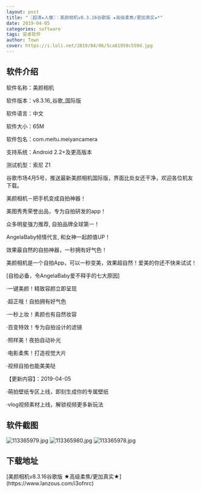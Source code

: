 ```yaml
---
layout: post
title: "〖超清★人像〗：美颜相机v8.3.16谷歌版 ★高级柔焦/更加真实★*"
date: 2019-04-05
categories: software
tags: 安卓软件
author: Town
cover: https://i.loli.net/2019/04/06/5ca81959c559d.jpg
---
```


## 软件介绍

软件名称：美颜相机

软件版本：v8.3.16_谷歌_国际版

软件语言：中文

软件大小：65M

软件包名：com.meitu.meiyancamera

支持系统：Android 2.2+及更高版本

测试机型：索尼 Z1

谷歌市场4月5号，推送最新美颜相机国际版，界面比处女还干净，欢迎各位机友下载。

美颜相机－把手机变成自拍神器！

美图秀秀荣誉出品，专为自拍研发的app！

众多明星强力推荐, 自拍品牌全球第一！

AngelaBaby倾情代言, 和女神一起颜值UP！

效果最自然的自拍神器，一秒拥有好气色！

美颜相机是一个自拍App，可以一秒变美，效果超自然！爱美的你还不快来试试！

[自拍必备，令AngelaBaby爱不释手的七大原因]

·一键美颜！精致容颜立即呈现

·超正哦！自拍拥有好气色

·一秒上妆！素颜也有自然妆容

·百变特效！专为自拍设计的滤镜

·照样美！夜拍自动补光

·电影柔焦！打造视觉大片

·视频自拍也能美美哒

【更新内容】：2019-04-05

·萌拍壁纸专区上线，即刻生成你的专属壁纸

·vlog视频素材上线，解锁视频更多新玩法


## 软件截图

![113365979.jpg](https://i.loli.net/2019/04/06/5ca81959c559d.jpg)
![113365980.jpg](https://i.loli.net/2019/04/06/5ca81959c6c75.jpg)
![113365978.jpg](https://i.loli.net/2019/04/06/5ca81959cc1d0.jpg)

## 下载地址

<span id="psd">
[美颜相机v8.3.16谷歌版 ★高级柔焦/更加真实★](https://www.lanzous.com/i3ofnrc)  
</span>

